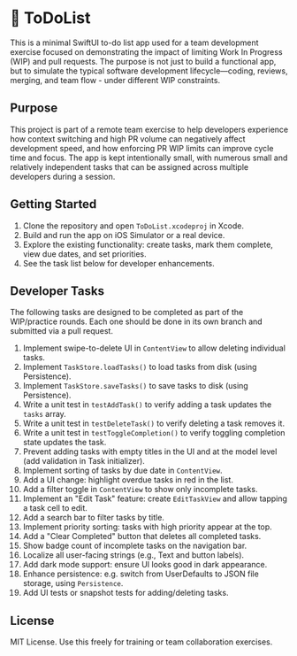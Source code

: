 # 📝 ToDoList

This is a minimal SwiftUI to-do list app used for a team development exercise focused on demonstrating the impact of limiting Work In Progress (WIP) and pull requests. The purpose is not just to build a functional app, but to simulate the typical software development lifecycle—coding, reviews, merging, and team flow - under different WIP constraints.

## Purpose

This project is part of a remote team exercise to help developers experience how context switching and high PR volume can negatively affect development speed, and how enforcing PR WIP limits can improve cycle time and focus. The app is kept intentionally small, with numerous small and relatively independent tasks that can be assigned across multiple developers during a session.

## Getting Started

1. Clone the repository and open `ToDoList.xcodeproj` in Xcode.
2. Build and run the app on iOS Simulator or a real device.
3. Explore the existing functionality: create tasks, mark them complete, view due dates, and set priorities.
4. See the task list below for developer enhancements.

## Developer Tasks

The following tasks are designed to be completed as part of the WIP/practice rounds. Each one should be done in its own branch and submitted via a pull request.

1. Implement swipe-to-delete UI in `ContentView` to allow deleting individual tasks.
2. Implement `TaskStore.loadTasks()` to load tasks from disk (using Persistence).
3. Implement `TaskStore.saveTasks()` to save tasks to disk (using Persistence).
4. Write a unit test in `testAddTask()` to verify adding a task updates the `tasks` array.
5. Write a unit test in `testDeleteTask()` to verify deleting a task removes it.
6. Write a unit test in `testToggleCompletion()` to verify toggling completion state updates the task.
7. Prevent adding tasks with empty titles in the UI and at the model level (add validation in Task initializer).
8. Implement sorting of tasks by due date in `ContentView`.
9. Add a UI change: highlight overdue tasks in red in the list.
10. Add a filter toggle in `ContentView` to show only incomplete tasks.
11. Implement an "Edit Task" feature: create `EditTaskView` and allow tapping a task cell to edit.
12. Add a search bar to filter tasks by title.
13. Implement priority sorting: tasks with high priority appear at the top.
14. Add a "Clear Completed" button that deletes all completed tasks.
15. Show badge count of incomplete tasks on the navigation bar.
16. Localize all user-facing strings (e.g., Text and button labels).
17. Add dark mode support: ensure UI looks good in dark appearance.
18. Enhance persistence: e.g. switch from UserDefaults to JSON file storage, using `Persistence`.
19. Add UI tests or snapshot tests for adding/deleting tasks.

## License

MIT License. Use this freely for training or team collaboration exercises.
